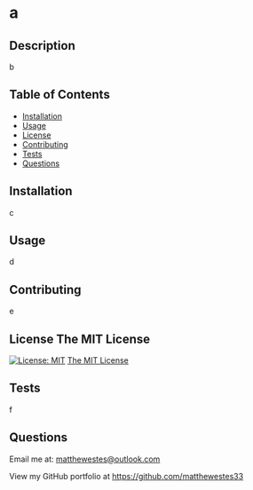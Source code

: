 # a

  ## Description
  b
  
  ## Table of Contents
 
  - [Installation](#installation)
  - [Usage](#usage)
  - [License](#license)
  - [Contributing](#contributing)
  - [Tests](#tests)
  - [Questions](#questions)
  
  ## Installation
  c
  
  ## Usage
  d

  ## Contributing
  e

  ## License The MIT License
  [![License: MIT](https://img.shields.io/badge/License-MIT-yellow.svg)](https://opensource.org/licenses/MIT)
  [The MIT License](https://opensource.org/licenses/MIT)
  
  ## Tests
  f
  
  ## Questions
  Email me at: matthewestes@outlook.com
  
  View my GitHub portfolio at https://github.com/matthewestes33
